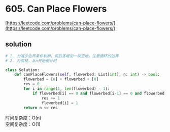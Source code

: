 # 605. Can Place Flowers

[https://leetcode.com/problems/can-place-flowers/](https://leetcode.com/problems/can-place-flowers/)

## solution

```python
# 1. 为减少边界条件判断，前后各增加一块空地。注意循环的边界
# 2. 为剪枝，从n开始倒计时

class Solution:
    def canPlaceFlowers(self, flowerbed: List[int], n: int) -> bool:
        flowerbed = [0] + flowerbed + [0]
        res = 0
        for i in range(1, len(flowerbed) - 1):
            if flowerbed[i] == 0 and flowerbed[i-1] == 0 and flowerbed[i+1] == 0:
                res += 1
                flowerbed[i] = 1
        return n <= res
```

时间复杂度：O(n) <br>
空间复杂度：O(1)

